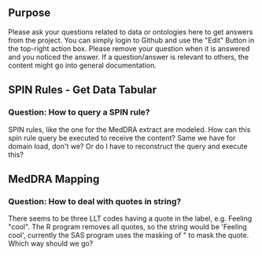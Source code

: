 
## Purpose

Please ask your questions related to data or ontologies here to get answers from the project. You can simply login to Github and use the "Edit" Button in the top-right action box. Please remove your question when it is answered and you noticed the answer. If a question/answer is relevant to others, the content might go into general documentation.

## SPIN Rules - Get Data Tabular

### Question: How to query a SPIN rule?

SPIN rules, like the one for the MedDRA extract are modeled. How can this spin rule query be executed to receive the content? Same we have for domain load, don't we? Or do I have to reconstruct the query and execute this?

## MedDRA Mapping

### Question: How to deal with quotes in string?

There seems to be three LLT codes having a quote in the label, e.g. Feeling "cool". The R program removes all quotes, so the string would be 'Feeling cool', currently the SAS program uses the masking of \" to mask the quote. Which way should we go?